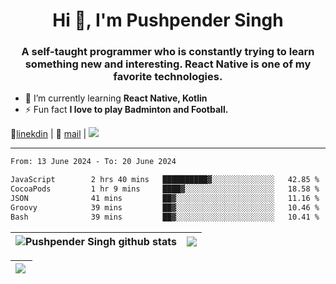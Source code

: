 <h1 align="center">Hi 👋, I'm Pushpender Singh</h1>
<h3 align="center">A self-taught programmer who is constantly trying to learn something new and interesting. React Native is one of my favorite technologies.</h3>

- 🌱 I’m currently learning **React Native, Kotlin**
- ⚡ Fun fact **I love to play Badminton and Football.**

👔[linekdin](https://www.linkedin.com/in/pushpender-singh-240061202/) | 📧 [mail](mailto:pushpendersingh694@gmail.com) | 
<a href="https://github.com/pushpender-singh-ap/pushpender-singh-ap">
    <img src="https://komarev.com/ghpvc/?username=pushpender-singh-ap&style=for-the-badge">
</a>


---

<!--START_SECTION:waka-->

```txt
From: 13 June 2024 - To: 20 June 2024

JavaScript        2 hrs 40 mins   ██████████▓░░░░░░░░░░░░░░   42.85 %
CocoaPods         1 hr 9 mins     ████▓░░░░░░░░░░░░░░░░░░░░   18.58 %
JSON              41 mins         ██▓░░░░░░░░░░░░░░░░░░░░░░   11.16 %
Groovy            39 mins         ██▓░░░░░░░░░░░░░░░░░░░░░░   10.46 %
Bash              39 mins         ██▓░░░░░░░░░░░░░░░░░░░░░░   10.41 %
```

<!--END_SECTION:waka-->


| <a><img align="center" src="https://github-readme-stats-iota-ecru-15.vercel.app/api?username=pushpender-singh-ap&show_icons=true&include_all_commits=true&theme=buefy&hide_border=true" alt="Pushpender Singh github stats" /></a> | <a><img align="center" src="https://github-readme-stats-iota-ecru-15.vercel.app/api/top-langs/?username=pushpender-singh-ap&layout=compact&theme=buefy&hide_border=true" /></a> |
| ------------- | ------------- |

| <a> <img align="left" src="https://github-readme-streak-stats.herokuapp.com/?user=pushpender-singh-ap" /></br> </a> |
| ------------- |
